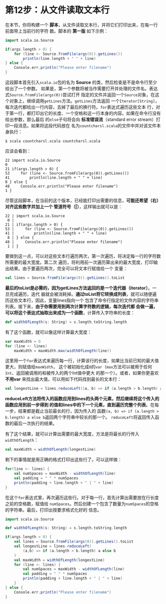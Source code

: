 第12步：从文件读取文本行
================================================================================
在本节，你将构建一个 **脚本**，从文件读取文本行，并将它们打印出来，在每一行前面带上当前行的字符
数。脚本的 **第一版** 如下示例：
```scala
import scala.io.Source

if(args.length > 0) {
    for (line <- Source.fromFile(args(0)).getLines())
        println(line.length + " " + line)
} else {
    Console.err.println("Please enter filename")
}
```
这段脚本首先引入`scala.io`包的名为 **Source** 的类，然后检查是不是命令行至少给出了一个参数。
如果是，第一个参数将被当作需要打开并处理的文件名。表达式`Source.fromFile(args(0))`尝试打开
指定的文件并返回一个`Source`对象，在这个对象上，继续调用`getLines`方法。`getLines`方法返回
一个`Iterator[String]`，每次迭代都给出一行内容，去掉了最后的换行符。`for`表达式遍历这些文本
行，对于第一行，都打印出它的长度、一个空格和这一行本身的内容。如果在命令行没有给出参数，那么最后
的`else`子句将会向 **标准错误流**（standard error stream）打印一段消息。如果将这段代码放在
名为`countcharsl.scala`的文件中并对该文件本身执行：
```shell
$ scala countcharsl.scala countcharsl.scala
```
应该会看到：
```
22 import scala.io.Source
0
21 if(args.length > 0) {
53     for (line <- Source.fromFile(args(0)).getLines())
41         println(line.length + " " + line)
8 } else {
48     Console.err.println("Please enter filename")
1 }

```
尽管这段脚本，在当前的这个版本，已经能打印出需要的信息，**可能还希望（右）对齐这些数字并加上一个
管道符号（|）**，这样输出就可以是：
```
22 | import scala.io.Source
 0 |
21 | if(args.length > 0) {
53 |     for (line <- Source.fromFile(args(0)).getLines())
41 |         println(line.length + " " + line)
 8 | } else {
48 |     Console.err.println("Please enter filename")
 1 | }
```
要做到这一点，可以对这些文本行遍历两次，第一次遍历，将决定每一行的字符数所需要的最大宽度。第二次
遍历，将利用前一次遍历算出来的最大宽度，打印输出结果。由于要遍历两次，完全可以将文本行赋值给一个
变量：
```scala
val lines = Source.fromFile(args(0)).getLines().toList
```
**最后的toList是必需的，因为getLines方法返回的是一个迭代器（iterator）**。一旦完成遍历，迭代
器就会被消耗掉。**通过toList将它转换成列表**，就可以随便遍历这些文本行，因此，变量lines指向一个
包含了命令行指定的文件内容的字符串列表。接下来，**由于你需要用到两次计算字符数的逻辑，每次迭代都
会做一遍，可以将这个表达式抽取出来成为一个函数**，计算传入字符串的长度：
```scala
def widthOfLength(s: String) = s.length.toString.length
```
有了这个函数，就可以像这样计算最大宽度：
```scala
var maxWidth = 0
for (line <- lines)
    maxWidth = maxWidth.max(widthOfLength(line))
```
这里用一个`for`表达式来遍历每一行，计算该行的长度，如果比当前已知的最大值更大，则赋值给`maxWidth`，
这个被初始化成`0`的`var`（`max`方法可以被用于任何`Int`、返回被调用的和被传入的两个Int值中更大
的那一个）。或者，如果你更喜欢 **不用var** 来找出最大值，可以用如下代码找到最长的文本行：
```scala
val longestLine = lines.reduceLeft((a, b) => if (a.length > b.length) a else b)
```
**reduceLeft方法将传入的函数应用到lines的头两个元素，然后继续将这个传入的函数应用到前一步得到
的值和lines中的下一个元素，直到遍历完整个列表**。在每一步，结果都是截止当前最长的行，因为传入的
函数`(a, b) => if (a.length > b.length) a else b`返回两个字符串中较长的那一个。
`reduceLeft`将返回传入函数的最后一次执行的结果。

有了这个结果，就可以计算出需要的最大宽度，方法是将最长的行传入`widthOfLength`：
```scala
val maxWidth = widthOfLength(longestLine)
```
剩下的事情就是用正确的格式打印出这些行了。可以这样做：
```scala
for(line <- lines) {
    val numSpaces = maxWidth - widthOfLength(line)
    val padding = " " * numSpaces
    println(padding + line.length + " | " + line)
}
```
在这个`for`表达式里，再次遍历这些行。对于每一行，首先计算出需要放在行长度之前的空格数，赋值给
`numSpaces`。然后创建一个包含了数量为`numSpaces`的空格的字符串。最后，打印出按要求格式化好的
信息。
```scala
import scala.io.Source

def widthOfLength(s: String) = s.length.toString.length

if(args.length > 0) {
    val lines = Source.fromFile(args(0)).getLines().toList
    val longestLine = lines.reduceLeft(
        (a,b) => if (a.length > b.length) a else b
    )
    val maxWidth = widthOfLength(longestLine)
    for (line <- lines) {
        val numSpaces = maxWidth - widthOfLength(line)
        val padding = " " * numSpaces
        println(padding + line.length + " | " + line)
    }
} else {
    Console.err.println("Please enter filename")
}
```
